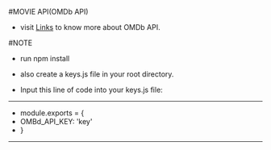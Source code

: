 #MOVIE API(OMDb API)

* visit [Links]( http://www.omdbapi.com/)  to know more about OMDb API.

#NOTE

* run npm install 

* also create a keys.js file in your root directory.

* Input this line of code into your keys.js file:
********************************************
* module.exports = {
*    OMBd_API_KEY: 'key'
* }
*******************************************
